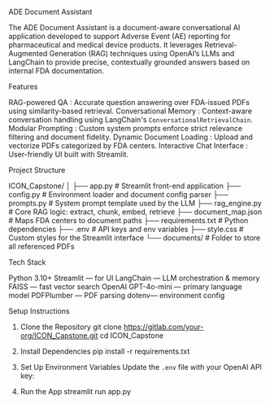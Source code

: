 ADE Document Assistant

The ADE Document Assistant is a document-aware conversational AI application developed to support Adverse Event (AE) reporting for pharmaceutical and medical device products. It leverages Retrieval-Augmented Generation (RAG) techniques using OpenAI’s LLMs and LangChain to provide precise, contextually grounded answers based on internal FDA documentation.

Features

RAG-powered QA : Accurate question answering over FDA-issued PDFs using similarity-based retrieval.
Conversational Memory : Context-aware conversation handling using LangChain's `ConversationalRetrievalChain`.
Modular Prompting : Custom system prompts enforce strict relevance filtering and document fidelity.
Dynamic Document Loading : Upload and vectorize PDFs categorized by FDA centers.
Interactive Chat Interface : User-friendly UI built with Streamlit.

Project Structure

ICON_Capstone/
│
├── app.py                   # Streamlit front-end application
├── config.py                # Environment loader and document config parser
├── prompts.py               # System prompt template used by the LLM
├── rag_engine.py            # Core RAG logic: extract, chunk, embed, retrieve
├── document_map.json        # Maps FDA centers to document paths
├── requirements.txt         # Python dependencies
├── .env                     # API keys and env variables
├── style.css                # Custom styles for the Streamlit interface
└── documents/               # Folder to store all referenced PDFs


Tech Stack

Python 3.10+
Streamlit  — for UI
LangChain — LLM orchestration & memory
FAISS — fast vector search
OpenAI GPT-4o-mini — primary language model
PDFPlumber — PDF parsing
dotenv— environment config


Setup Instructions

1. Clone the Repository
git clone https://gitlab.com/your-org/ICON_Capstone.git
cd ICON_Capstone

2. Install Dependencies
pip install -r requirements.txt

3. Set Up Environment Variables
Update the `.env` file with your OpenAI API key:

5. Run the App
streamlit run app.py
